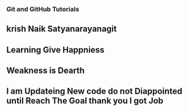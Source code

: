 ### Git and GitHub Tutorials 
## krish Naik Satyanarayanagit
## Learning Give Happniess
## Weakness is Dearth
## I am Updateing New code do not Diappointed until Reach The Goal thank you I got Job

